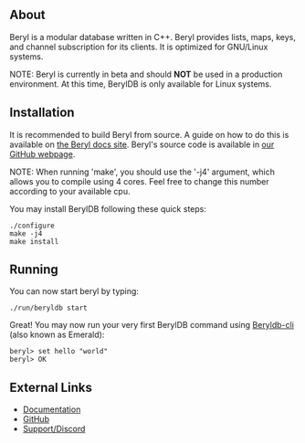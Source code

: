 ## About

Beryl is a modular database written in C++. Beryl provides lists, maps, keys, and channel subscription for its clients. It is
optimized for GNU/Linux systems.

NOTE: Beryl is currently in beta and should **NOT** be used in a production
environment. At this time, BerylDB is only available for Linux systems.

## Installation

It is recommended to build Beryl from source. A guide on how to do this is available on [the Beryl docs site](https://docs.beryl.dev/installation/).
Beryl's source code is available in [our GitHub webpage](https://github.com/beryldb/beryldb).

NOTE: When running 'make', you should use the '-j4' argument, which allows you to compile 
using 4 cores. Feel free to change this number according to your available cpu.

You may install BerylDB following these quick steps:

```
./configure
make -j4 
make install
```

## Running

You can now start beryl by typing:

```
./run/beryldb start
```

Great! You may now run your very first BerylDB command using
[Beryldb-cli](https://github.com/beryldb/beryldb-cli) (also known as Emerald):

```
beryl> set hello "world"
beryl> OK
```

## External Links

* [Documentation](https://docs.beryl.dev)
* [GitHub](https://github.com/beryldev/beryl)
* [Support/Discord](https://discord.gg/sqsXVYuGrX)
